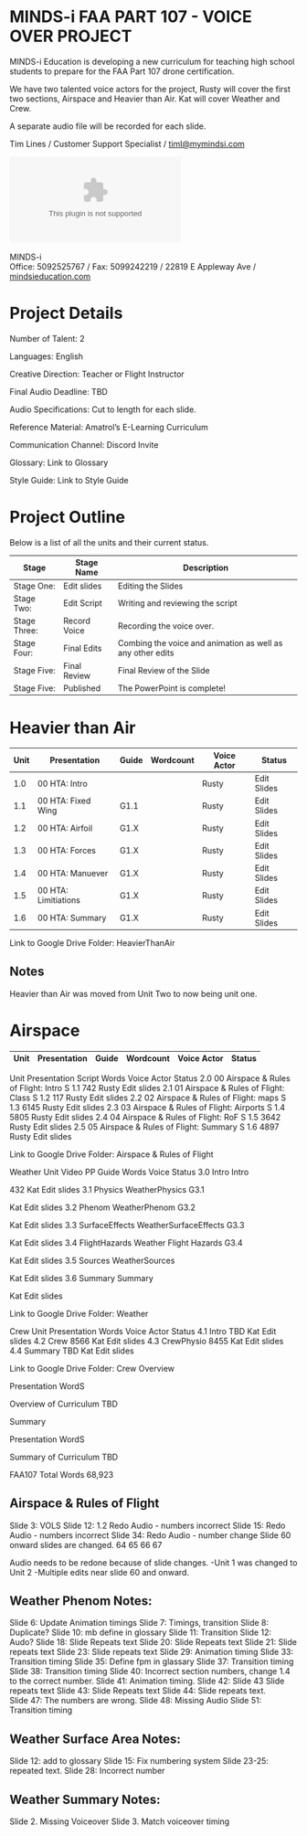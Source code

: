 # MINDS-i FAA PART 107 - VOICE OVER PROJECT

MINDS-i Education is developing a new curriculum for teaching high school students to prepare for the FAA Part 107 drone certification. 

We have two talented voice actors for the project, Rusty will cover the first two sections, Airspace and Heavier than Air. Kat will cover Weather and Crew. 

A separate audio file will be recorded for each slide.

 
Tim Lines / Customer Support Specialist / timl@mymindsi.com 
  
![MINDS-i Education Logo](/assets/images/MINDS-iEducationBadge.ai "MINDS-i Logo")

MINDS-i  
Office: 5092525767 / Fax: 5099242219 / 22819 E Appleway Ave / [mindsieducation.com](https://mindsieducation.com/)

# Project Details


Number of Talent: 2

Languages: English

Creative Direction: Teacher or Flight Instructor

Final Audio Deadline: TBD

Audio Specifications: Cut to length for each slide.

Reference Material: Amatrol’s E-Learning Curriculum

Communication Channel: Discord Invite

Glossary: Link to Glossary

Style Guide: Link to Style Guide

# Project Outline

Below is a list of all the units and their current status.

| Stage | Stage Name         | Description        | 
|-------------|--------------|--------------------|
|Stage One:   | Edit slides  | Editing the Slides |
|Stage Two:   | Edit Script  | Writing and reviewing the script |
|Stage Three: | Record Voice | Recording the voice over. |
|Stage Four:  | Final Edits  | Combing the voice and animation as well as any other edits |
|Stage Five:  | Final Review | Final Review of the Slide |
|Stage Five:  | Published    | The PowerPoint is complete! | 


# Heavier than Air

| Unit | Presentation              | Guide| Wordcount | Voice Actor | Status      |
|------|---------------------------|------|-----------|-------------|-------------|
|1.0   | 00 HTA: Intro             |      |           | Rusty       | Edit Slides |
|1.1   | 00 HTA: Fixed Wing        |G1.1  |           | Rusty       | Edit Slides |
|1.2   | 00 HTA: Airfoil           |G1.X  |           | Rusty       | Edit Slides |
|1.3   | 00 HTA: Forces            |G1.X  |           | Rusty       | Edit Slides |
|1.4   | 00 HTA: Manuever          |G1.X  |           | Rusty       | Edit Slides |
|1.5   | 00 HTA: Limitiations      |G1.X  |           | Rusty       | Edit Slides |
|1.6   | 00 HTA: Summary           |G1.X  |           | Rusty       | Edit Slides |

Link to Google Drive Folder: HeavierThanAir

## Notes
Heavier than Air was moved from Unit Two to now being unit one.



# Airspace

| Unit | Presentation              | Guide| Wordcount | Voice Actor | Status      |
|------|---------------------------|------|-----------|-------------|-------------|
Unit
Presentation
Script
Words
Voice Actor
Status
2.0
00 Airspace & Rules of Flight: Intro
S 1.1
742
Rusty
Edit slides
2.1
01 Airspace & Rules of Flight: Class
S 1.2
117
Rusty
Edit slides
2.2
02 Airspace & Rules of Flight: maps
S 1.3
6145
Rusty
Edit slides
2.3
03 Airspace & Rules of Flight: Airports 
S 1.4
5805
Rusty
Edit slides
2.4
04 Airspace & Rules of Flight: RoF
S 1.5
3642
Rusty
Edit slides
2.5
05 Airspace & Rules of Flight: Summary
S 1.6
4897
Rusty
Edit slides


Link to Google Drive Folder: Airspace & Rules of Flight

	

Weather
Unit
Video
PP
Guide
Words
Voice
Status
3.0
Intro
Intro  


432
Kat
Edit slides
3.1
Physics
WeatherPhysics
G3.1


Kat
Edit slides
3.2
Phenom
WeatherPhenom
G3.2


Kat
Edit slides
3.3
SurfaceEffects
WeatherSurfaceEffects
G3.3


Kat
Edit slides
3.4
FlightHazards
Weather Flight Hazards
G3.4


Kat
Edit slides
3.5
Sources
WeatherSources




Kat
Edit slides
3.6
Summary
Summary




Kat
Edit slides


Link to Google Drive Folder: Weather


Crew
Unit
Presentation
Words
Voice Actor
Status
4.1
Intro
TBD
Kat
Edit slides
4.2
Crew
8566
Kat
Edit slides
4.3
CrewPhysio
8455
Kat
Edit slides
4.4
Summary
TBD
Kat
Edit slides


Link to Google Drive Folder: Crew
Overview


Presentation
WordS






Overview of Curriculum
TBD








Summary


Presentation
WordS




Summary of Curriculum
TBD




FAA107 Total Words
68,923


## Airspace & Rules of Flight
Slide 3: VOLS
Slide 12: 1.2 Redo Audio - numbers incorrect
Slide 15: Redo Audio - numbers incorrect
Slide 34: Redo Audio - number change
Slide 60 onward slides are changed.
64
65
66
67

Audio needs to be redone because of slide changes.
-Unit 1 was changed to Unit 2
-Multiple edits near slide 60 and onward.






## Weather Phenom Notes:
Slide 6: Update Animation timings
Slide 7: Timings, transition
Slide 8: Duplicate?
Slide 10: mb define in glossary
Slide 11: Transition
Slide 12: Audo?
Slide 18: Slide Repeats text
Slide 20: Slide Repeats text
Slide 21: Slide repeats text
Slide 23: Slide repeats text
Slide 29: Animation timing
Slide 33: Transition timing
Slide 35: Define fpm in glassary
Slide 37: Transition timing
Slide 38: Transition timing
Slide 40: Incorrect section numbers, change 1.4 to the correct number.
Slide 41: Animation timing.
Slide 42: Slide 43 Slide repeats text
Slide 43: Slide Repeats text
Slide 44: Slide repeats text.  
Slide 47: The numbers are wrong.
Slide 48: Missing Audio
Slide 51: Transition timing

## Weather Surface Area Notes:
Slide 12: add to glossary
Slide 15: Fix numbering system
Slide 23-25: repeated text.
Slide 28: Incorrect number





## Weather Summary Notes:
Slide 2. Missing Voiceover
Slide 3. Match voiceover timing